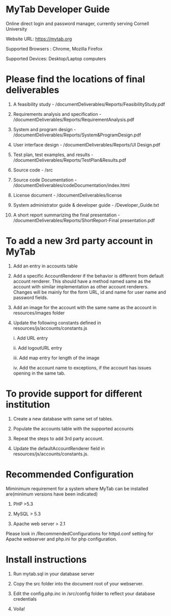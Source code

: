 MyTab Developer Guide
======================

Online direct login and password manager, currently serving Cornell University

Website URL: https://mytab.org

Supported Browsers : Chrome, Mozilla Firefox

Supported Devices: Desktop/Laptop computers

Please find the locations of final deliverables
================================================


1) A feasibility study - /documentDeliverables/Reports/FeasibilityStudy.pdf

2) Requirements analysis and specification - /documentDeliverables/Reports/RequirementAnalysis.pdf

3) System and program design - /documentDeliverables/Reports/System&ProgramDesign.pdf

4) User interface design - /documentDeliverables/Reports/UI Design.pdf

5) Test plan, test examples, and results - /documentDeliverables/Reports/TestPlan&Results.pdf

6) Source code - /src

7) Source code Documentation - /documentDeliverables/codeDocumentation/index.html

8) License document - /documentDeliverables/license

9) System administrator guide & developer guide - /Developer_Guide.txt

10) A short report summarizing the final presentation - /documentDeliverables/Reports/ShortReport-Final presentation.pdf



To add a new 3rd party account in MyTab
==========================================

1) Add an entry in accounts table

2) Add a specific AccountRenderer if the behavior is different from default account renderer. This should have a method named same as the account with similar implementation as other account renderers. Changes will be mainly for the form URL, id and name for user name and password fields.

3) Add an image for the account with the same name as the account in resources/images folder

4) Update the following constants defined in resources/js/accounts/constants.js

	i. Add URL entry
	
	ii. Add logoutURL entry
	
	iii. Add map entry for length of the image
	
	iv. Add the account name to exceptions, if the account has issues opening in the same tab.
        
        


To provide support for different institution
==================================================
1) Create a new database with same set of tables.

2) Populate the accounts table with the supported accounts

3) Repeat the steps to add 3rd party account.

4) Update the defaultAccountRenderer field in resources/js/accounts/constants.js.


Recommended Configuration
=======================

Miminimum requirement for a system where MyTab can be installed are(minimum versions have been indicated)

1) PHP >5.3

2) MySQL > 5.3

3) Apache web server > 2.1


Please look in /RecommendedConfigurations for httpd.conf setting for Apache webserver and php.ini for php configuration.

Install instructions
=======================

1) Run mytab.sql in your database server

2) Copy the src folder into the document root of your webserver.

3) Edit the config.php.inc in /src/config folder to reflect your database credentials

4) Voila!

